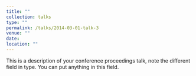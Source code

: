 ```yaml
---
title: ""
collection: talks
type: ""
permalink: /talks/2014-03-01-talk-3
venue: ""
date:
location: ""
---
```


This is a description of your conference proceedings talk, note the different field in type. You can put anything in this field.
